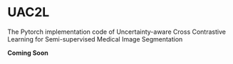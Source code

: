 # UAC2L
The Pytorch implementation code of Uncertainty-aware Cross Contrastive Learning for Semi-supervised  Medical Image Segmentation

**Coming Soon**
